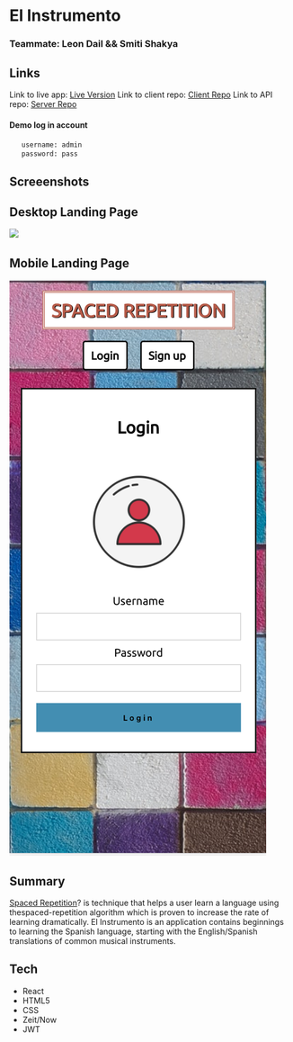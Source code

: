 # El Instrumento

### Teammate: Leon Dail && Smiti Shakya


## Links

Link to live app: [Live Version](https://newest-spaced-rep-client.now.sh/) 
Link to client repo: [Client Repo](https://github.com/thinkful-ei-gecko/Smiti-Leon-new-spaced-repetition-client)
Link to API repo: [Server Repo](https://github.com/thinkful-ei-gecko/Smiti-Leon-Spaced-Repetion-Server)

#### Demo log in account
      
       username: admin
       password: pass
  

## Screeenshots 

## Desktop Landing Page

![](desktop-version.png)

## Mobile Landing Page 
![](mobile-version.png)


## Summary

[Spaced Repetition](https://en.wikipedia.org/wiki/Spaced_repetition)? is technique that helps a user learn a language using thespaced-repetition algorithm which is proven to increase the rate of learning dramatically. El Instrumento is an application contains beginnings to learning the Spanish language, starting with the English/Spanish translations of common musical instruments.


## Tech

- React
- HTML5
- CSS
- Zeit/Now
- JWT


